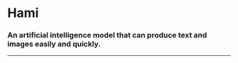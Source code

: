 # Hami

### An artificial intelligence model that can produce text and images easily and quickly.

--------------------------

